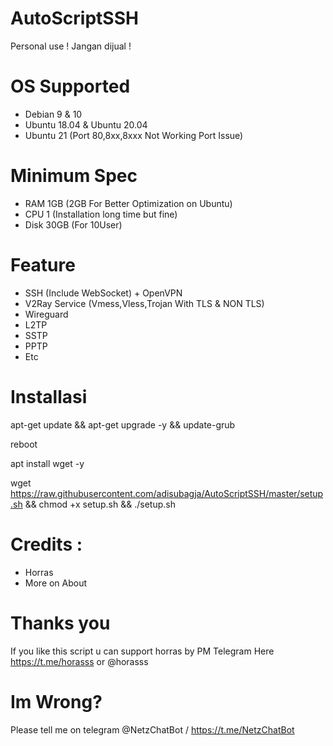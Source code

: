 # AutoScriptSSH
Personal use !
Jangan dijual !

# OS Supported
- Debian 9 & 10
- Ubuntu 18.04 & Ubuntu 20.04
- Ubuntu 21 (Port 80,8xx,8xxx Not Working Port Issue)

# Minimum Spec
- RAM 1GB (2GB For Better Optimization on Ubuntu)
- CPU 1 (Installation long time but fine)
- Disk 30GB (For 10User)

# Feature
- SSH (Include WebSocket) + OpenVPN
- V2Ray Service (Vmess,Vless,Trojan With TLS & NON TLS)
- Wireguard
- L2TP
- SSTP
- PPTP
- Etc

# Installasi
apt-get update && apt-get upgrade -y && update-grub

reboot

apt install wget -y

wget https://raw.githubusercontent.com/adisubagja/AutoScriptSSH/master/setup.sh && chmod +x setup.sh && ./setup.sh

# Credits :
- Horras
- More on About

# Thanks you

If you like this script u can support horras by PM Telegram Here 
https://t.me/horasss or @horasss

# Im Wrong?
Please tell me on telegram @NetzChatBot / https://t.me/NetzChatBot
